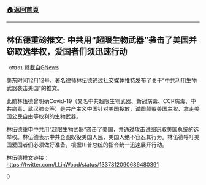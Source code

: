 ###  [:house:返回首頁](https://github.com/ourhimalayas/txt)
---

## 林伍德重磅推文: 中共用“超限生物武器”袭击了美国并窃取选举权，爱国者们须迅速行动
` GM101` [轉載自GNews](https://gnews.org/zh-hans/642404/)

美东时间12月12号，著名律师林伍德通过社交媒体推特发布了关于“中共利用生物武器袭击美国”的推文。

此前林伍德曾明确Covid-19（又名中共超限生物武器、新冠病毒、CCP病毒、中共病毒、武汉肺炎等）是共产主义中国针对美国投放，试图颠覆美国主权、拿走美国公民自由等权利的生物武器。

林伍德重申中共用“超限生物武器”袭击了美国，并通过攻击试图窃取美国总统的选举权。林伍德表示中共企图奴役美国人民，美国人绝不容忍其行为。林伍德呼吁美国爱国者们必须做好准备，根据川普总统的指令统一迅速展开行动。

林伍德推文链接：https://twitter.com/LLinWood/status/1337812090686480391

0

